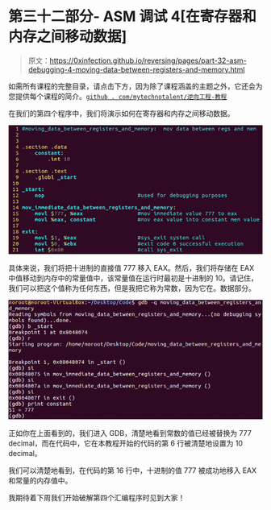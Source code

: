 # 第三十二部分- ASM 调试 4[在寄存器和内存之间移动数据]

> 原文：<https://0xinfection.github.io/reversing/pages/part-32-asm-debugging-4-moving-data-between-registers-and-memory.html>

如需所有课程的完整目录，请点击下方，因为除了课程涵盖的主题之外，它还会为您提供每个课程的简介。[`github . com/mytechnotalent/逆向工程-教程`](https://github.com/mytechnotalent/Reverse-Engineering-Tutorial)

在我们的第四个程序中，我们将演示如何在寄存器和内存之间移动数据。

![](img/19f2d69d9b83d0a7a2aaf110556e05ee.png)

具体来说，我们将把十进制的直接值 777 移入 EAX。然后，我们将存储在 EAX 中值移动到内存中的常量值中，该常量值在运行时最初是十进制的 10。请记住，我们可以把这个值称为任何东西，但是我把它称为常数，因为它在。数据部分。

![](img/fcfa9dc5b838959cf52912eddee50caf.png)

正如你在上面看到的，我们进入 GDB，清楚地看到常数的值已经被替换为 777 decimal，而在代码中，它在本教程开始的代码的第 6 行被清楚地设置为 10 decimal。

我们可以清楚地看到，在代码的第 16 行中，十进制的值 777 被成功地移入 EAX 和常量的内存值中。

我期待着下周我们开始破解第四个汇编程序时见到大家！